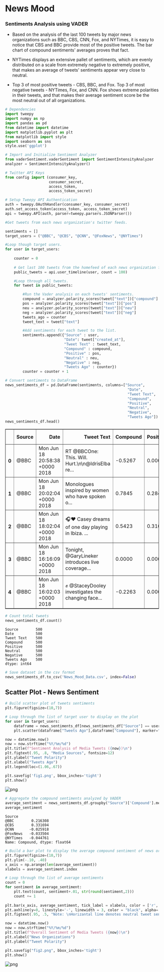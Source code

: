 
# News Mood 

### Sentiments Analysis using VADER

* Based on the analysis of the last 100 tweets by major news organizations such as BBC, CBS, CNN, Fox, and NYTimes, it is easy to notice that CBS and BBC provide most of the positive tweets. The bar chart of compound sentiments' averages proves that fact. 


* NYTimes displays an extensive pallet of sentiments, which are evenly distributed on a scale from extremely negative to extremely positive, that makes an average of tweets' sentiments appear very close to neutral.


* Top 3 of most positive tweets - CBS, BBC, and Fox. Top 3 of most negative tweets - NYTimes, Fox, and CNN. Fox shows extreme polarities in their tweets, and that makes their average sentiment score be the most neutral out of all organizations. 





```python
# Dependencies
import tweepy
import numpy as np
import pandas as pd
from datetime import datetime
import matplotlib.pyplot as plt
from matplotlib import style
import seaborn as sns
style.use('ggplot')

# Import and Initialize Sentiment Analyzer
from vaderSentiment.vaderSentiment import SentimentIntensityAnalyzer
analyzer = SentimentIntensityAnalyzer()

# Twitter API Keys
from config import (consumer_key, 
                    consumer_secret, 
                    access_token, 
                    access_token_secret)

# Setup Tweepy API Authentication
auth = tweepy.OAuthHandler(consumer_key, consumer_secret)
auth.set_access_token(access_token, access_token_secret)
api = tweepy.API(auth, parser=tweepy.parsers.JSONParser())
```


```python
#Get tweets from each news organization's twitter feeds.

sentiments = []
target_users = ("@BBC", "@CBS", "@CNN", "@FoxNews", "@NYTimes")

#Loop though target users.
for user in target_users:
    
    counter = 0
    
    # Get last 100 tweets from the homefeed of each news organization for total of 500 tweets.
    public_tweets = api.user_timeline(user, count = 100)

    #Loop through all tweets.
    for tweet in public_tweets:

        #Run the Vader analysis on each tweets' sentiments.
        compound = analyzer.polarity_scores(tweet["text"])["compound"]
        pos = analyzer.polarity_scores(tweet["text"])["pos"]
        neu = analyzer.polarity_scores(tweet["text"])["neu"]
        neg = analyzer.polarity_scores(tweet["text"])["neg"]
        tweets_ago = counter
        tweet_text = tweet["text"]

        #Add sentiments for each tweet to the list.
        sentiments.append({"Source" : user,
                           "Date": tweet["created_at"],
                           "Tweet Text" : tweet_text,
                           "Compound" : compound,
                           "Positive" : pos,
                           "Neutral" : neu,
                           "Negative" : neg,
                           "Tweets Ago" : counter})
        counter = counter + 1
```


```python
# Convert sentiments to DataFrame
news_sentiments_df = pd.DataFrame(sentiments, columns=["Source",
                                                        "Date",
                                                        "Tweet Text",
                                                        "Compound",
                                                        "Positive",
                                                        "Neutral",
                                                        "Negative",
                                                        "Tweets Ago"])
news_sentiments_df.head()
```




<div>
<style scoped>
    .dataframe tbody tr th:only-of-type {
        vertical-align: middle;
    }

    .dataframe tbody tr th {
        vertical-align: top;
    }

    .dataframe thead th {
        text-align: right;
    }
</style>
<table border="1" class="dataframe">
  <thead>
    <tr style="text-align: right;">
      <th></th>
      <th>Source</th>
      <th>Date</th>
      <th>Tweet Text</th>
      <th>Compound</th>
      <th>Positive</th>
      <th>Neutral</th>
      <th>Negative</th>
      <th>Tweets Ago</th>
    </tr>
  </thead>
  <tbody>
    <tr>
      <th>0</th>
      <td>@BBC</td>
      <td>Mon Jun 18 20:58:38 +0000 2018</td>
      <td>RT @BBCOne: This. Will. Hurt.\n\n@IdrisElba re...</td>
      <td>-0.5267</td>
      <td>0.000</td>
      <td>0.825</td>
      <td>0.175</td>
      <td>0</td>
    </tr>
    <tr>
      <th>1</th>
      <td>@BBC</td>
      <td>Mon Jun 18 20:02:04 +0000 2018</td>
      <td>Monologues inspired by women who have spoken o...</td>
      <td>0.7845</td>
      <td>0.284</td>
      <td>0.661</td>
      <td>0.054</td>
      <td>1</td>
    </tr>
    <tr>
      <th>2</th>
      <td>@BBC</td>
      <td>Mon Jun 18 18:02:04 +0000 2018</td>
      <td>🎧❤️ Casey dreams of one day playing in Ibiza. ...</td>
      <td>0.5423</td>
      <td>0.310</td>
      <td>0.690</td>
      <td>0.000</td>
      <td>2</td>
    </tr>
    <tr>
      <th>3</th>
      <td>@BBC</td>
      <td>Mon Jun 18 16:16:09 +0000 2018</td>
      <td>Tonight, @GaryLineker introduces live coverage...</td>
      <td>0.0000</td>
      <td>0.000</td>
      <td>1.000</td>
      <td>0.000</td>
      <td>3</td>
    </tr>
    <tr>
      <th>4</th>
      <td>@BBC</td>
      <td>Mon Jun 18 16:02:03 +0000 2018</td>
      <td>✊ @StaceyDooley investigates the changing face...</td>
      <td>-0.2263</td>
      <td>0.000</td>
      <td>0.826</td>
      <td>0.174</td>
      <td>4</td>
    </tr>
  </tbody>
</table>
</div>




```python
# Count total tweets
news_sentiments_df.count()
```




    Source        500
    Date          500
    Tweet Text    500
    Compound      500
    Positive      500
    Neutral       500
    Negative      500
    Tweets Ago    500
    dtype: int64




```python
# Save dataset in the csv format
news_sentiments_df.to_csv('News_Mood_Data.csv', index=False)
```

## Scatter Plot - News Sentiment 


```python
# Build scatter plot of tweets sentiments
plt.figure(figsize=(10,7))

# Loop through the list of target user to display on the plot
for user in target_users:
    dataframe = news_sentiments_df[news_sentiments_df["Source"] == user]
    plt.scatter(dataframe["Tweets Ago"],dataframe["Compound"], marker="o", edgecolor="black", s=150, label=user)

now = datetime.now()
now = now.strftime("%Y/%m/%d")
plt.title(f"Sentiment Analysis of Media Tweets ({now})\n")
plt.figtext(.95, .8, "Media Sources", fontsize=12)
plt.ylabel("Tweet Polarity")
plt.xlabel("Tweets Ago")
plt.legend(loc=(1.06,.67))

plt.savefig('fig1.png', bbox_inches='tight')
plt.show()
```


![png](output_7_0.png)



```python
# Aggregate the compound sentiments analyzed by VADER
average_sentiment = news_sentiments_df.groupby("Source")['Compound'].mean()
average_sentiment
```




    Source
    @BBC        0.216308
    @CBS        0.331694
    @CNN       -0.025918
    @FoxNews   -0.033504
    @NYTimes   -0.044761
    Name: Compound, dtype: float64




```python
# Build a bar plot to display the average compound sentiment of news organizations
plt.figure(figsize=(10,7))
plt.ylim(-.10, .40)
x_axis = np.arange(len(average_sentiment))
xlabels = average_sentiment.index

# Loop through the list of average sentiments
count = 0
for sentiment in average_sentiment:
    plt.text(count, sentiment+.01, str(round(sentiment,2)))
    count += 1
    
plt.bar(x_axis, average_sentiment, tick_label = xlabels, color = ['r', 'b', 'purple', 'grey', 'orange'], edgecolor='black')
plt.axhline(y=0, linestyle='-', linewidth = 3, color = "black", alpha=.25)
plt.figtext(.95, .5, "Note: \nHorizantal line denotes neutral tweet sentiment", fontsize=12)

now = datetime.now()
now = now.strftime("%Y/%m/%d")
plt.title(f"Overall Sentiment of Media Tweets ({now})\n")
plt.xlabel("News Organizations")
plt.ylabel("Tweet Polarity")

plt.savefig("fig2.png", bbox_inches='tight')
plt.show()
```


![png](output_9_0.png)


